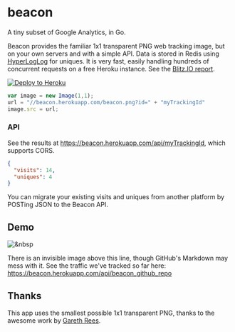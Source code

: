 # beacon
A tiny subset of Google Analytics, in Go.

Beacon provides the familiar 1x1 transparent PNG web tracking image, but on your own servers and with a simple API. Data is stored in Redis using [HyperLogLog](http://en.wikipedia.org/wiki/HyperLogLog) for uniques. It is very fast, easily handling hundreds of concurrent requests on a free Heroku instance. See the [Blitz.IO report](https://www.blitz.io/report/7a814fea9048b3a38332eed44bbfe466).

[![Deploy to Heroku](https://www.herokucdn.com/deploy/button.png)](https://heroku.com/deploy)

```javascript
var image = new Image(1,1);
url = "//beacon.herokuapp.com/beacon.png?id=" + "myTrackingId" 
image.src = url;
```

### API
See the results at https://beacon.herokuapp.com/api/myTrackingId, which supports CORS.

```json
{
  "visits": 14,
  "uniques": 4
}
```

You can migrate your existing visits and uniques from another platform by POSTing JSON to the Beacon API.

## Demo

![&nbsp](https://beacon.herokuapp.com/beacon.png?id=beacon_github_repo)

There is an invisible image above this line, though GitHub's Markdown may mess with it. See the traffic we've tracked so far here: https://beacon.herokuapp.com/api/beacon_github_repo

## Thanks

This app uses the smallest possible 1x1 transparent PNG, thanks to the awesome work by [Gareth Rees](http://garethrees.org/2007/11/14/pngcrush/).
